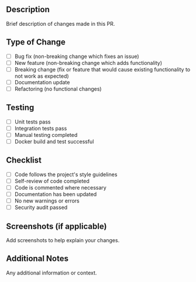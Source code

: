 ## Description
Brief description of changes made in this PR.

## Type of Change
- [ ] Bug fix (non-breaking change which fixes an issue)
- [ ] New feature (non-breaking change which adds functionality)
- [ ] Breaking change (fix or feature that would cause existing functionality to not work as expected)
- [ ] Documentation update
- [ ] Refactoring (no functional changes)

## Testing
- [ ] Unit tests pass
- [ ] Integration tests pass
- [ ] Manual testing completed
- [ ] Docker build and test successful

## Checklist
- [ ] Code follows the project's style guidelines
- [ ] Self-review of code completed
- [ ] Code is commented where necessary
- [ ] Documentation has been updated
- [ ] No new warnings or errors
- [ ] Security audit passed

## Screenshots (if applicable)
Add screenshots to help explain your changes.

## Additional Notes
Any additional information or context. 